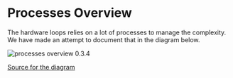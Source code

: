 # Processes Overview

The hardware loops relies on a lot of processes to manage the complexity. We have made an attempt to document that in the diagram below.

![processes overview 0.3.4](https://user-images.githubusercontent.com/969376/158630241-1d76452a-af38-4a57-91a2-1ae9b8f171e7.svg)

[Source for the diagram](https://docs.google.com/drawings/d/1UYh5VfTJEuB8VCKdgM0RBZHtQcYBXavk9bzItHL82T0/edit)
